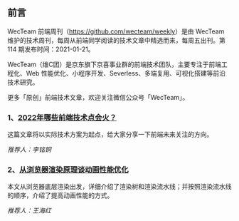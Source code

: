 ## 前言

WecTeam 前端周刊（<https://github.com/wecteam/weekly>）是由 WecTeam 维护的技术周刊，每周从前端同学阅读的技术文章中精选而来，每周五出刊。第 114 期发布时间：2021-01-21。

WecTeam（维C团）是京东旗下京喜事业群的前端技术团队，主要专注于前端工程化、Web 性能优化、小程序开发、Severless、多端复用、可视化搭建等前沿技术研究。

更多「原创」前端技术文章，欢迎关注微信公众号「WecTeam」。

### 1、[2022年哪些前端技术点会火？](https://juejin.cn/post/7051901448044429349)

这篇文章将以实际技术方案为起点，给大家分享一下前端未来关注的方向。

*推荐人：李铭铜*

### 2、[从浏览器渲染原理谈动画性能优化](https://segmentfault.com/a/1190000041295744)

本文从浏览器底层渲染出发，详细介绍了渲染树和渲染流水线；并按照渲染流水线的顺序，介绍了提高动画性能的方式。

*推荐人：王海红*
